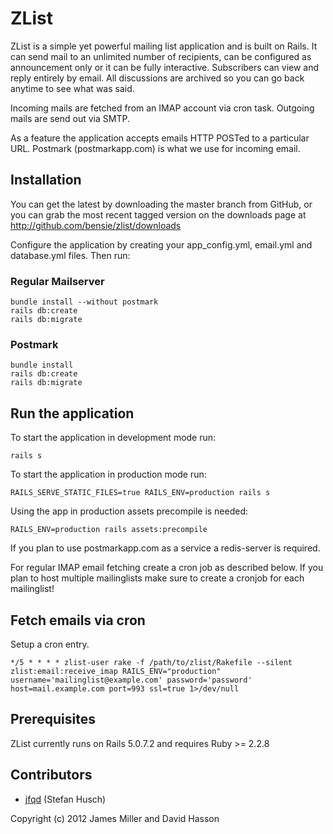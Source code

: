 # ZList

ZList is a simple yet powerful mailing list application and is built on Rails. It can
send mail to an unlimited number of recipients, can be configured as announcement only
or it can be fully interactive.  Subscribers can view and reply entirely by email. All
discussions are archived so you can go back anytime to see what was said.

Incoming mails are fetched from an IMAP account via cron task. Outgoing mails are send
out via SMTP.

As a feature the application accepts emails HTTP POSTed to a particular URL. Postmark
(postmarkapp.com) is what we use for incoming email.

## Installation

You can get the latest by downloading the master branch from GitHub, or you can grab the
most recent tagged version on the downloads page at http://github.com/bensie/zlist/downloads

Configure the application by creating your app_config.yml, email.yml and database.yml files.
Then run:

### Regular Mailserver

```
bundle install --without postmark
rails db:create
rails db:migrate
```

### Postmark

```
bundle install
rails db:create
rails db:migrate
```

## Run the application

To start the application in development mode run:

```
rails s
```

To start the application in production mode run:

```
RAILS_SERVE_STATIC_FILES=true RAILS_ENV=production rails s
```

Using the app in production assets precompile is needed:

```
RAILS_ENV=production rails assets:precompile
```

If you plan to use postmarkapp.com as a service a redis-server is required.

For regular IMAP email fetching create a cron job as described below. If you plan to host
multiple mailinglists make sure to create a cronjob for each mailinglist!

## Fetch emails via cron

Setup a cron entry.

```
*/5 * * * * zlist-user rake -f /path/to/zlist/Rakefile --silent zlist:email:receive_imap RAILS_ENV="production" username='mailinglist@example.com' password='password' host=mail.example.com port=993 ssl=true 1>/dev/null
```

## Prerequisites

ZList currently runs on Rails 5.0.7.2 and requires Ruby >= 2.2.8

## Contributors

+ [jfqd](https://github.com/jfqd) (Stefan Husch)

Copyright (c) 2012 James Miller and David Hasson
